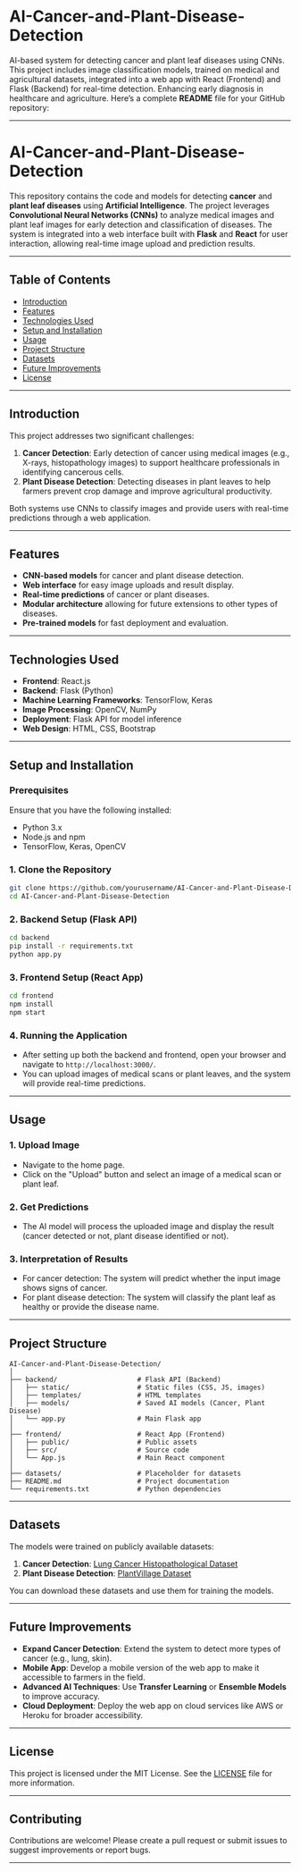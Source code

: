 # AI-Cancer-and-Plant-Disease-Detection
AI-based system for detecting cancer and plant leaf diseases using CNNs. This project includes image classification models, trained on medical and agricultural datasets, integrated into a web app with React (Frontend) and Flask (Backend) for real-time detection. Enhancing early diagnosis in healthcare and agriculture.
Here’s a complete **README** file for your GitHub repository:

---

# **AI-Cancer-and-Plant-Disease-Detection**

This repository contains the code and models for detecting **cancer** and **plant leaf diseases** using **Artificial Intelligence**. The project leverages **Convolutional Neural Networks (CNNs)** to analyze medical images and plant leaf images for early detection and classification of diseases. The system is integrated into a web interface built with **Flask** and **React** for user interaction, allowing real-time image upload and prediction results.

---

## **Table of Contents**
- [Introduction](#introduction)
- [Features](#features)
- [Technologies Used](#technologies-used)
- [Setup and Installation](#setup-and-installation)
- [Usage](#usage)
- [Project Structure](#project-structure)
- [Datasets](#datasets)
- [Future Improvements](#future-improvements)
- [License](#license)

---

## **Introduction**

This project addresses two significant challenges:
1. **Cancer Detection**: Early detection of cancer using medical images (e.g., X-rays, histopathology images) to support healthcare professionals in identifying cancerous cells.
2. **Plant Disease Detection**: Detecting diseases in plant leaves to help farmers prevent crop damage and improve agricultural productivity.

Both systems use CNNs to classify images and provide users with real-time predictions through a web application.

---

## **Features**

- **CNN-based models** for cancer and plant disease detection.
- **Web interface** for easy image uploads and result display.
- **Real-time predictions** of cancer or plant diseases.
- **Modular architecture** allowing for future extensions to other types of diseases.
- **Pre-trained models** for fast deployment and evaluation.

---

## **Technologies Used**

- **Frontend**: React.js
- **Backend**: Flask (Python)
- **Machine Learning Frameworks**: TensorFlow, Keras
- **Image Processing**: OpenCV, NumPy
- **Deployment**: Flask API for model inference
- **Web Design**: HTML, CSS, Bootstrap

---

## **Setup and Installation**

### **Prerequisites**
Ensure that you have the following installed:
- Python 3.x
- Node.js and npm
- TensorFlow, Keras, OpenCV

### **1. Clone the Repository**
```bash
git clone https://github.com/yourusername/AI-Cancer-and-Plant-Disease-Detection.git
cd AI-Cancer-and-Plant-Disease-Detection
```

### **2. Backend Setup (Flask API)**
```bash
cd backend
pip install -r requirements.txt
python app.py
```

### **3. Frontend Setup (React App)**
```bash
cd frontend
npm install
npm start
```

### **4. Running the Application**
- After setting up both the backend and frontend, open your browser and navigate to `http://localhost:3000/`.
- You can upload images of medical scans or plant leaves, and the system will provide real-time predictions.

---

## **Usage**

### **1. Upload Image**
- Navigate to the home page.
- Click on the "Upload" button and select an image of a medical scan or plant leaf.

### **2. Get Predictions**
- The AI model will process the uploaded image and display the result (cancer detected or not, plant disease identified or not).

### **3. Interpretation of Results**
- For cancer detection: The system will predict whether the input image shows signs of cancer.
- For plant disease detection: The system will classify the plant leaf as healthy or provide the disease name.

---

## **Project Structure**

```
AI-Cancer-and-Plant-Disease-Detection/
│
├── backend/                    # Flask API (Backend)
│   ├── static/                 # Static files (CSS, JS, images)
│   ├── templates/              # HTML templates
│   ├── models/                 # Saved AI models (Cancer, Plant Disease)
│   └── app.py                  # Main Flask app
│
├── frontend/                   # React App (Frontend)
│   ├── public/                 # Public assets
│   ├── src/                    # Source code
│   └── App.js                  # Main React component
│
├── datasets/                   # Placeholder for datasets
├── README.md                   # Project documentation
└── requirements.txt            # Python dependencies
```

---

## **Datasets**

The models were trained on publicly available datasets:

1. **Cancer Detection**: [Lung Cancer Histopathological Dataset](https://www.kaggle.com/code/hasibalmuzdadid/lung-cancer-analysis-accuracy-96-4)
2. **Plant Disease Detection**: [PlantVillage Dataset](https://www.kaggle.com/emmarex/plantdisease)

You can download these datasets and use them for training the models.

---

## **Future Improvements**

- **Expand Cancer Detection**: Extend the system to detect more types of cancer (e.g., lung, skin).
- **Mobile App**: Develop a mobile version of the web app to make it accessible to farmers in the field.
- **Advanced AI Techniques**: Use **Transfer Learning** or **Ensemble Models** to improve accuracy.
- **Cloud Deployment**: Deploy the web app on cloud services like AWS or Heroku for broader accessibility.

---

## **License**

This project is licensed under the MIT License. See the [LICENSE](LICENSE) file for more information.

---

## **Contributing**

Contributions are welcome! Please create a pull request or submit issues to suggest improvements or report bugs.

---
